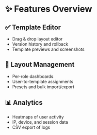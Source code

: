 # ✨ Features Overview

## ✅ Template Editor

- Drag & drop layout editor
- Version history and rollback
- Template previews and screenshots

## 🧩 Layout Management

- Per-role dashboards
- User-to-template assignments
- Presets and bulk import/export

## 📊 Analytics

- Heatmaps of user activity
- IP, device, and session data
- CSV export of logs
